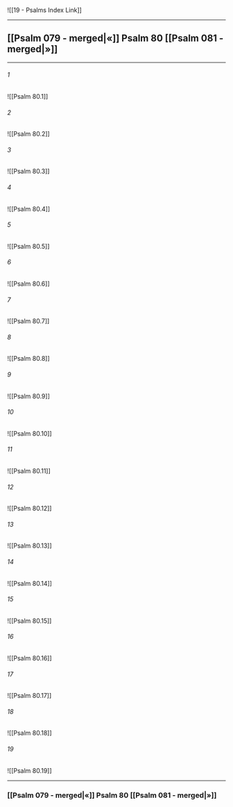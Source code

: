 ![[19 - Psalms Index Link]]

---
##  [[Psalm 079 - merged|«]] Psalm 80 [[Psalm 081 - merged|»]]

---

###### 1
![[Psalm 80.1]] 

###### 2
![[Psalm 80.2]] 

###### 3
![[Psalm 80.3]] 

###### 4
![[Psalm 80.4]]

###### 5 
![[Psalm 80.5]] 

###### 6
![[Psalm 80.6]] 

###### 7
![[Psalm 80.7]] 

###### 8
![[Psalm 80.8]] 

###### 9
![[Psalm 80.9]] 

###### 10
![[Psalm 80.10]] 

###### 11
![[Psalm 80.11]] 

###### 12
![[Psalm 80.12]]

###### 13
![[Psalm 80.13]] 

###### 14
![[Psalm 80.14]] 

###### 15
![[Psalm 80.15]]

###### 16
![[Psalm 80.16]] 

###### 17
![[Psalm 80.17]]

###### 18
![[Psalm 80.18]] 

###### 19
![[Psalm 80.19]] 


---
###  [[Psalm 079 - merged|«]] Psalm 80 [[Psalm 081 - merged|»]]